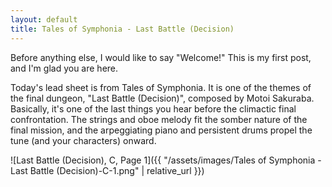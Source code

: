 ```yaml
---
layout: default
title: Tales of Symphonia - Last Battle (Decision)
---
```

Before anything else, I would like to say "Welcome!" This is my first post, and I'm
glad you are here.

Today's lead sheet is from Tales of Symphonia. It is one of the themes of the final
dungeon, "Last Battle (Decision)", composed by Motoi Sakuraba. Basically, it's one of
the last things you hear before the climactic final confrontation. The strings and oboe
melody fit the somber nature of the final mission, and the arpeggiating piano and
persistent drums propel the tune (and your characters) onward.

![Last Battle (Decision), C, Page 1]({{ "/assets/images/Tales of Symphonia - Last Battle (Decision)-C-1.png" | relative_url }})
